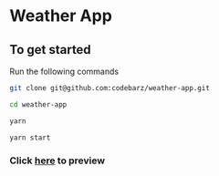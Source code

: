# Weather App

## To get started

Run the following commands

```bash
git clone git@github.com:codebarz/weather-app.git

cd weather-app

yarn

yarn start
```

### Click [here]("https://payoneer-weather-app.netlify.app/) to preview

